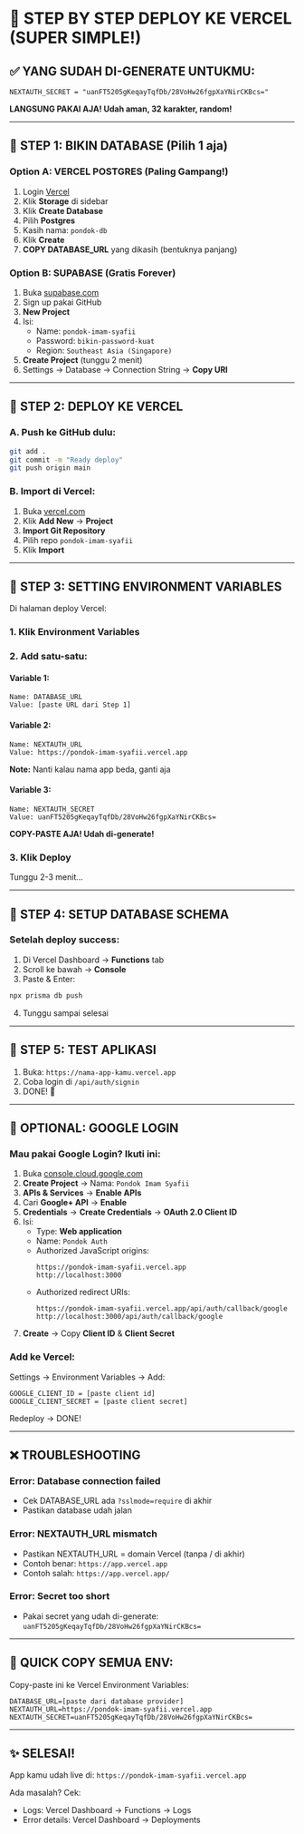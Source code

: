 # 🚀 STEP BY STEP DEPLOY KE VERCEL (SUPER SIMPLE!)

## ✅ YANG SUDAH DI-GENERATE UNTUKMU:
```
NEXTAUTH_SECRET = "uanFT5205gKeqayTqfDb/28VoHw26fgpXaYNirCKBcs="
```
**LANGSUNG PAKAI AJA! Udah aman, 32 karakter, random!**

---

## 📝 STEP 1: BIKIN DATABASE (Pilih 1 aja)

### Option A: VERCEL POSTGRES (Paling Gampang!)
1. Login [Vercel](https://vercel.com)
2. Klik **Storage** di sidebar
3. Klik **Create Database**
4. Pilih **Postgres**
5. Kasih nama: `pondok-db`
6. Klik **Create**
7. **COPY DATABASE_URL** yang dikasih (bentuknya panjang)

### Option B: SUPABASE (Gratis Forever)
1. Buka [supabase.com](https://supabase.com)
2. Sign up pakai GitHub
3. **New Project**
4. Isi:
   - Name: `pondok-imam-syafii`
   - Password: `bikin-password-kuat`
   - Region: `Southeast Asia (Singapore)`
5. **Create Project** (tunggu 2 menit)
6. Settings → Database → Connection String → **Copy URI**

---

## 📝 STEP 2: DEPLOY KE VERCEL

### A. Push ke GitHub dulu:
```bash
git add .
git commit -m "Ready deploy"
git push origin main
```

### B. Import di Vercel:
1. Buka [vercel.com](https://vercel.com)
2. Klik **Add New** → **Project**
3. **Import Git Repository**
4. Pilih repo `pondok-imam-syafii`
5. Klik **Import**

---

## 📝 STEP 3: SETTING ENVIRONMENT VARIABLES

Di halaman deploy Vercel:

### 1. Klik **Environment Variables**

### 2. Add satu-satu:

#### Variable 1:
```
Name: DATABASE_URL
Value: [paste URL dari Step 1]
```

#### Variable 2:
```
Name: NEXTAUTH_URL
Value: https://pondok-imam-syafii.vercel.app
```
**Note:** Nanti kalau nama app beda, ganti aja

#### Variable 3:
```
Name: NEXTAUTH_SECRET
Value: uanFT5205gKeqayTqfDb/28VoHw26fgpXaYNirCKBcs=
```
**COPY-PASTE AJA! Udah di-generate!**

### 3. Klik **Deploy**
Tunggu 2-3 menit...

---

## 📝 STEP 4: SETUP DATABASE SCHEMA

### Setelah deploy success:
1. Di Vercel Dashboard → **Functions** tab
2. Scroll ke bawah → **Console**
3. Paste & Enter:
```bash
npx prisma db push
```
4. Tunggu sampai selesai

---

## 📝 STEP 5: TEST APLIKASI

1. Buka: `https://nama-app-kamu.vercel.app`
2. Coba login di `/api/auth/signin`
3. DONE! 🎉

---

## 🔧 OPTIONAL: GOOGLE LOGIN

### Mau pakai Google Login? Ikuti ini:

1. Buka [console.cloud.google.com](https://console.cloud.google.com)
2. **Create Project** → Nama: `Pondok Imam Syafii`
3. **APIs & Services** → **Enable APIs**
4. Cari **Google+ API** → **Enable**
5. **Credentials** → **Create Credentials** → **OAuth 2.0 Client ID**
6. Isi:
   - Type: **Web application**
   - Name: `Pondok Auth`
   - Authorized JavaScript origins:
     ```
     https://pondok-imam-syafii.vercel.app
     http://localhost:3000
     ```
   - Authorized redirect URIs:
     ```
     https://pondok-imam-syafii.vercel.app/api/auth/callback/google
     http://localhost:3000/api/auth/callback/google
     ```
7. **Create** → Copy **Client ID** & **Client Secret**

### Add ke Vercel:
Settings → Environment Variables → Add:
```
GOOGLE_CLIENT_ID = [paste client id]
GOOGLE_CLIENT_SECRET = [paste client secret]
```

Redeploy → DONE!

---

## ❌ TROUBLESHOOTING

### Error: Database connection failed
- Cek DATABASE_URL ada `?sslmode=require` di akhir
- Pastikan database udah jalan

### Error: NEXTAUTH_URL mismatch
- Pastikan NEXTAUTH_URL = domain Vercel (tanpa / di akhir)
- Contoh benar: `https://app.vercel.app`
- Contoh salah: `https://app.vercel.app/`

### Error: Secret too short
- Pakai secret yang udah di-generate: `uanFT5205gKeqayTqfDb/28VoHw26fgpXaYNirCKBcs=`

---

## 📱 QUICK COPY SEMUA ENV:

Copy-paste ini ke Vercel Environment Variables:

```env
DATABASE_URL=[paste dari database provider]
NEXTAUTH_URL=https://pondok-imam-syafii.vercel.app
NEXTAUTH_SECRET=uanFT5205gKeqayTqfDb/28VoHw26fgpXaYNirCKBcs=
```

---

## ✨ SELESAI!

App kamu udah live di: `https://pondok-imam-syafii.vercel.app`

Ada masalah? Cek:
- Logs: Vercel Dashboard → Functions → Logs
- Error details: Vercel Dashboard → Deployments